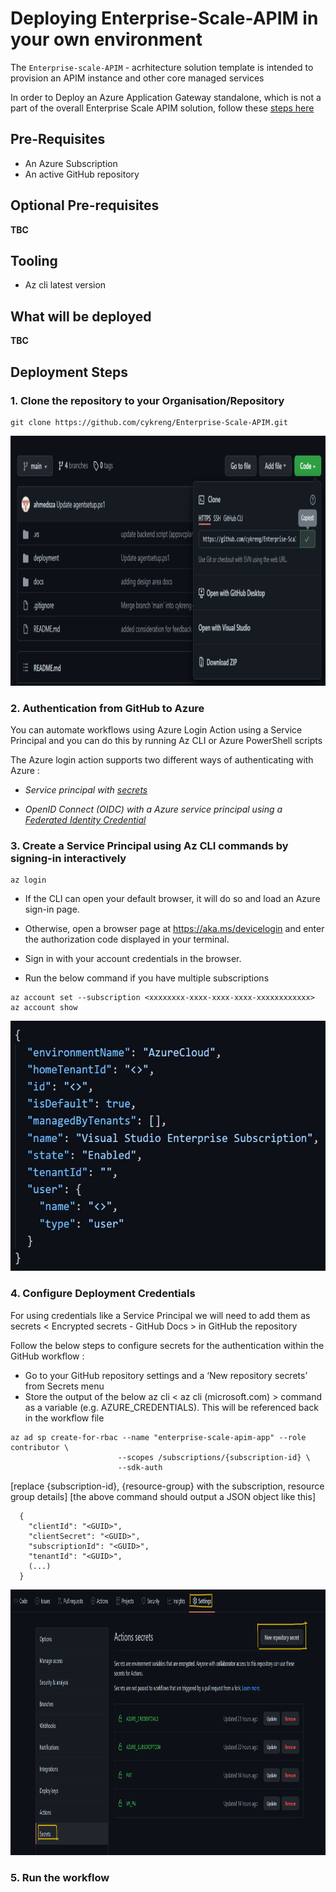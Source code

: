 # Deploying Enterprise-Scale-APIM in your own environment 

The `Enterprise-scale-APIM` - acrhitecture solution template is intended to provision an APIM instance and other core managed services

In order to Deploy an Azure Application Gateway standalone, which is not a part of the overall Enterprise Scale APIM solution, follow these [steps here](/deployment/bicep/gateway/readme.md)


## Pre-Requisites 
-	An Azure Subscription 
-	An active GitHub repository

## Optional Pre-requisites

**TBC**

## Tooling 

- Az cli latest version 

## What will be deployed

**TBC**

## Deployment Steps

### 1. Clone the repository to your Organisation/Repository

```
git clone https://github.com/cykreng/Enterprise-Scale-APIM.git
```
<img src= /docs/images/clone-repo.png width=800 height=400>


### 2. Authentication from GitHub to Azure 

You can automate workflows using Azure Login Action using a Service Principal and you can do this by running Az CLI or Azure PowerShell scripts

The Azure login action supports two different ways of authenticating with Azure :
- _Service principal with [secrets](https://docs.microsoft.com/en-us/azure/developer/github/connect-from-azure?tabs=azure-cli%2Cwindows#use-the-azure-login-action-with-a-service-principal-secret)_

- _OpenID Connect (OIDC) with a Azure service principal using a [Federated Identity Credential](https://docs.microsoft.com/en-us/azure/developer/github/connect-from-azure?tabs=azure-cli%2Cwindows#use-the-azure-login-action-with-openid-connect)_


### 3. Create a Service Principal using Az CLI commands by signing-in interactively 

```
az login 
```

- If the CLI can open your default browser, it will do so and load an Azure sign-in page.

- Otherwise, open a browser page at https://aka.ms/devicelogin and enter the authorization code displayed in your terminal.
- Sign in with your account credentials in the browser.
- Run the below command if you have multiple subscriptions 

```
az account set --subscription <xxxxxxxx-xxxx-xxxx-xxxx-xxxxxxxxxxxx>
az account show
```
<img src= /docs/images/az-account-show.jpg width=600 height=400>



### 4. Configure Deployment Credentials 

For using credentials like a Service Principal we will need to add them as secrets < Encrypted secrets - GitHub Docs > in GitHub the repository

Follow the below steps to configure secrets for the authentication within the GitHub workflow :

-	Go to your GitHub repository settings  and a ‘New repository secrets’ from Secrets menu
-	Store the output of the below az cli < az cli (microsoft.com) > command as a variable (e.g. AZURE_CREDENTIALS). This will be referenced back in the workflow file


```
az ad sp create-for-rbac --name "enterprise-scale-apim-app" --role contributor \
                        --scopes /subscriptions/{subscription-id} \
                        --sdk-auth
```

[replace {subscription-id}, {resource-group} with the subscription, resource group details]
[the above command should output a JSON object like this]

```
  {
    "clientId": "<GUID>",
    "clientSecret": "<GUID>",
    "subscriptionId": "<GUID>",
    "tenantId": "<GUID>",
    (...)
  }
```
<img src= /docs/images/secrets.png width=800 height=425>


### 5. Run the workflow 

